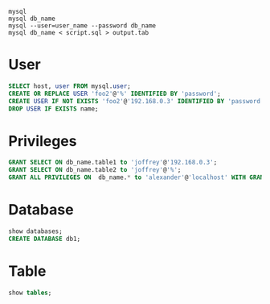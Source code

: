 ```shell
mysql
mysql db_name
mysql --user=user_name --password db_name
mysql db_name < script.sql > output.tab
```
# User
```sql
SELECT host, user FROM mysql.user;
CREATE OR REPLACE USER 'foo2'@'%' IDENTIFIED BY 'password';
CREATE USER IF NOT EXISTS 'foo2'@'192.168.0.3' IDENTIFIED BY 'password';
DROP USER IF EXISTS name;
```

# Privileges
```sql
GRANT SELECT ON db_name.table1 to 'joffrey'@'192.168.0.3';
GRANT SELECT ON db_name.table2 to 'joffrey'@'%';
GRANT ALL PRIVILEGES ON  db_name.* to 'alexander'@'localhost' WITH GRANT OPTION;
```

# Database
```sql
show databases;
CREATE DATABASE db1;
```


# Table
```sql
show tables;
```

